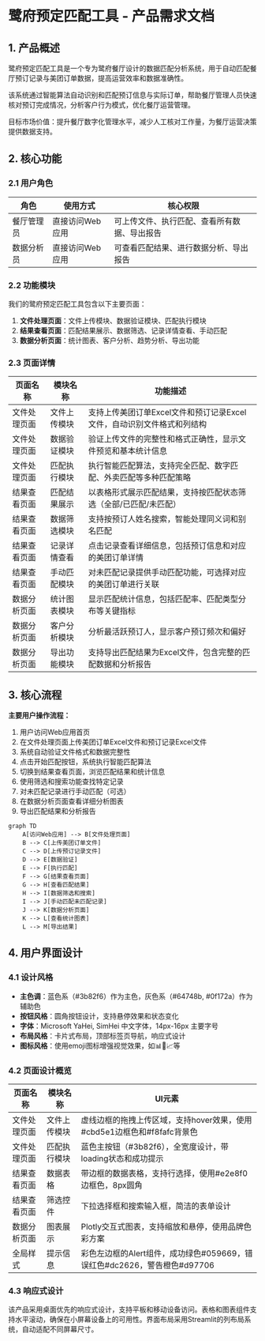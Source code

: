 # 鹭府预定匹配工具 - 产品需求文档

## 1. 产品概述

鹭府预定匹配工具是一个专为鹭府餐厅设计的数据匹配分析系统，用于自动匹配餐厅预订记录与美团订单数据，提高运营效率和数据准确性。

该系统通过智能算法自动识别和匹配预订信息与实际订单，帮助餐厅管理人员快速核对预订完成情况，分析客户行为模式，优化餐厅运营管理。

目标市场价值：提升餐厅数字化管理水平，减少人工核对工作量，为餐厅运营决策提供数据支持。

## 2. 核心功能

### 2.1 用户角色

| 角色 | 使用方式 | 核心权限 |
|------|----------|----------|
| 餐厅管理员 | 直接访问Web应用 | 可上传文件、执行匹配、查看所有数据、导出报告 |
| 数据分析员 | 直接访问Web应用 | 可查看匹配结果、进行数据分析、导出报告 |

### 2.2 功能模块

我们的鹭府预定匹配工具包含以下主要页面：

1. **文件处理页面**：文件上传模块、数据验证模块、匹配执行模块
2. **结果查看页面**：匹配结果展示、数据筛选、记录详情查看、手动匹配
3. **数据分析页面**：统计图表、客户分析、趋势分析、导出功能

### 2.3 页面详情

| 页面名称 | 模块名称 | 功能描述 |
|----------|----------|----------|
| 文件处理页面 | 文件上传模块 | 支持上传美团订单Excel文件和预订记录Excel文件，自动识别文件格式和列结构 |
| 文件处理页面 | 数据验证模块 | 验证上传文件的完整性和格式正确性，显示文件预览和基本统计信息 |
| 文件处理页面 | 匹配执行模块 | 执行智能匹配算法，支持完全匹配、数字匹配、外卖匹配等多种匹配策略 |
| 结果查看页面 | 匹配结果展示 | 以表格形式展示匹配结果，支持按匹配状态筛选（全部/已匹配/未匹配） |
| 结果查看页面 | 数据筛选模块 | 支持按预订人姓名搜索，智能处理同义词和别名匹配 |
| 结果查看页面 | 记录详情查看 | 点击记录查看详细信息，包括预订信息和对应的美团订单详情 |
| 结果查看页面 | 手动匹配模块 | 对未匹配记录提供手动匹配功能，可选择对应的美团订单进行关联 |
| 数据分析页面 | 统计图表模块 | 显示匹配统计信息，包括匹配率、匹配类型分布等关键指标 |
| 数据分析页面 | 客户分析模块 | 分析最活跃预订人，显示客户预订频次和偏好 |
| 数据分析页面 | 导出功能模块 | 支持导出匹配结果为Excel文件，包含完整的匹配数据和分析报告 |

## 3. 核心流程

**主要用户操作流程：**

1. 用户访问Web应用首页
2. 在文件处理页面上传美团订单Excel文件和预订记录Excel文件
3. 系统自动验证文件格式和数据完整性
4. 点击开始匹配按钮，系统执行智能匹配算法
5. 切换到结果查看页面，浏览匹配结果和统计信息
6. 使用筛选和搜索功能查找特定记录
7. 对未匹配记录进行手动匹配（可选）
8. 在数据分析页面查看详细分析图表
9. 导出匹配结果和分析报告

```mermaid
graph TD
    A[访问Web应用] --> B[文件处理页面]
    B --> C[上传美团订单文件]
    C --> D[上传预订记录文件]
    D --> E[数据验证]
    E --> F[执行匹配]
    F --> G[结果查看页面]
    G --> H[查看匹配结果]
    H --> I[数据筛选和搜索]
    I --> J[手动匹配未匹配记录]
    J --> K[数据分析页面]
    K --> L[查看统计图表]
    L --> M[导出结果]
```

## 4. 用户界面设计

### 4.1 设计风格

- **主色调**：蓝色系（#3b82f6）作为主色，灰色系（#64748b, #0f172a）作为辅助色
- **按钮风格**：圆角按钮设计，支持悬停效果和状态变化
- **字体**：Microsoft YaHei, SimHei 中文字体，14px-16px 主要字号
- **布局风格**：卡片式布局，顶部标签页导航，响应式设计
- **图标风格**：使用emoji图标增强视觉效果，如📊📁📈等

### 4.2 页面设计概览

| 页面名称 | 模块名称 | UI元素 |
|----------|----------|--------|
| 文件处理页面 | 文件上传模块 | 虚线边框的拖拽上传区域，支持hover效果，使用#cbd5e1边框色和#f8fafc背景色 |
| 文件处理页面 | 匹配执行模块 | 蓝色主按钮（#3b82f6），全宽度设计，带loading状态和成功提示 |
| 结果查看页面 | 数据表格 | 带边框的数据表格，支持行选择，使用#e2e8f0边框色，8px圆角 |
| 结果查看页面 | 筛选控件 | 下拉选择框和搜索输入框，简洁的表单设计 |
| 数据分析页面 | 图表展示 | Plotly交互式图表，支持缩放和悬停，使用品牌色彩方案 |
| 全局样式 | 提示信息 | 彩色左边框的Alert组件，成功绿色#059669，错误红色#dc2626，警告橙色#d97706 |

### 4.3 响应式设计

该产品采用桌面优先的响应式设计，支持平板和移动设备访问。表格和图表组件支持水平滚动，确保在小屏幕设备上的可用性。界面布局采用Streamlit的列布局系统，自动适配不同屏幕尺寸。